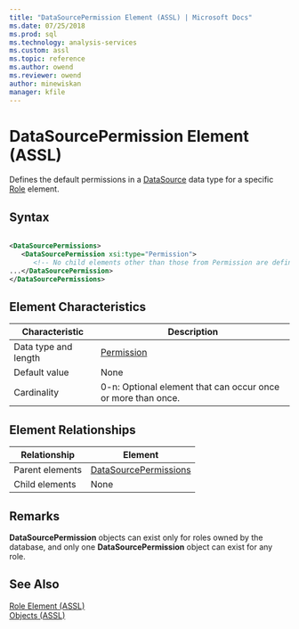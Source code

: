 ```yaml
---
title: "DataSourcePermission Element (ASSL) | Microsoft Docs"
ms.date: 07/25/2018
ms.prod: sql
ms.technology: analysis-services
ms.custom: assl
ms.topic: reference
ms.author: owend
ms.reviewer: owend
author: minewiskan
manager: kfile
---
```

# DataSourcePermission Element (ASSL)

  Defines the default permissions in a [DataSource](data-type/datasource-data-type-assl.md) data type for a specific [Role](../objects/role-element-assl.md) element.  
  
## Syntax  
  
```xml  
  
<DataSourcePermissions>  
   <DataSourcePermission xsi:type="Permission">  
      <!-- No child elements other than those from Permission are defined -->  
...</DataSourcePermission>  
</DataSourcePermissions>  
```  
  
## Element Characteristics  
  
|Characteristic|Description|  
|--------------------|-----------------|  
|Data type and length|[Permission](data-type/permission-data-type-assl.md)|  
|Default value|None|  
|Cardinality|0-n: Optional element that can occur once or more than once.|  
  
## Element Relationships  
  
|Relationship|Element|  
|------------------|-------------|  
|Parent elements|[DataSourcePermissions](../collections/datasourcepermissions-element-assl.md)|  
|Child elements|None|  
  
## Remarks  
 **DataSourcePermission** objects can exist only for roles owned by the database, and only one **DataSourcePermission** object can exist for any role.  
  
## See Also  
 [Role Element &#40;ASSL&#41;](../objects/role-element-assl.md)   
 [Objects &#40;ASSL&#41;](../objects/objects-assl.md)  
  
  
